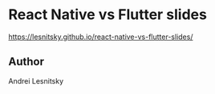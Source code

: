 # React Native vs Flutter slides

https://lesnitsky.github.io/react-native-vs-flutter-slides/

## Author

Andrei Lesnitsky
